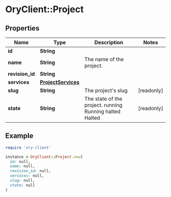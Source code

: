 # OryClient::Project

## Properties

| Name | Type | Description | Notes |
| ---- | ---- | ----------- | ----- |
| **id** | **String** |  |  |
| **name** | **String** | The name of the project. |  |
| **revision_id** | **String** |  |  |
| **services** | [**ProjectServices**](ProjectServices.md) |  |  |
| **slug** | **String** | The project&#39;s slug | [readonly] |
| **state** | **String** | The state of the project. running Running halted Halted | [readonly] |

## Example

```ruby
require 'ory-client'

instance = OryClient::Project.new(
  id: null,
  name: null,
  revision_id: null,
  services: null,
  slug: null,
  state: null
)
```

